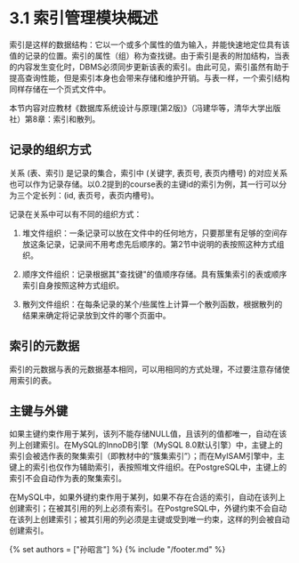 # 3.1 索引管理模块概述
索引是这样的数据结构：它以一个或多个属性的值为输入，并能快速地定位具有该值的记录的位置。索引的属性（组）称为查找键。由于索引是表的附加结构，当表的内容发生变化时，DBMS必须同步更新该表的索引。由此可见，索引虽然有助于提高查询性能，但是索引本身也会带来存储和维护开销。与表一样，一个索引结构同样存储在一个页式文件中。

本节内容对应教材《数据库系统设计与原理(第2版)》（冯建华等，清华大学出版社）第8章：索引和散列。

## 记录的组织方式
关系 (表、索引) 是记录的集合，索引中 (关键字, 表页号, 表页内槽号) 的对应关系也可以作为记录存储。以0.2提到的course表的主键id的索引为例，其一行可以分为三个定长列：(id, 表页号，表页内槽号)。

记录在关系中可以有不同的组织方式：

1. 堆文件组织：一条记录可以放在文件中的任何地方，只要那里有足够的空间存放这条记录，记录间不用考虑先后顺序的。第2节中说明的表按照这种方式组织。

2. 顺序文件组织：记录根据其"查找键"的值顺序存储。具有簇集索引的表或顺序索引自身按照这种方式组织。

3. 散列文件组织：在每条记录的某个/些属性上计算一个散列函数，根据散列的结果来确定将记录放到文件的哪个页面中。

## 索引的元数据
索引的元数据与表的元数据基本相同，可以用相同的方式处理，不过要注意存储使用索引的表。

## 主键与外键
如果主键约束作用于某列，该列不能存储NULL值，且该列的值都唯一，自动在该列上创建索引。在MySQL的InnoDB引擎（MySQL 8.0默认引擎）中，主键上的索引会被选作表的聚集索引（即教材中的“簇集索引”）；而在MyISAM引擎中，主键上的索引也仅作为辅助索引，表按照堆文件组织。在PostgreSQL中，主键上的索引不会自动作为表的聚集索引。

在MySQL中，如果外键约束作用于某列，如果不存在合适的索引，自动在该列上创建索引；在被其引用的列上必须有索引。在PostgreSQL中，外键约束不会自动在该列上创建索引；被其引用的列必须是主键或受到唯一约束，这样的列会被自动创建索引。

{% set authors = ["孙昭言"] %}
{% include "/footer.md" %}

